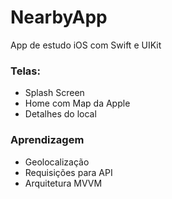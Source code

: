 # NearbyApp

App de estudo iOS com Swift e UIKit

### Telas:
- Splash Screen
- Home com Map da Apple
- Detalhes do local

### Aprendizagem
- Geolocalização
- Requisições para API
- Arquitetura MVVM
